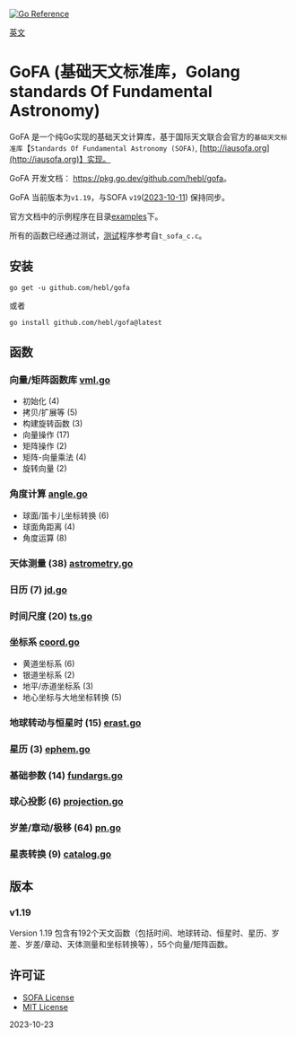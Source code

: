 <a href="https://pkg.go.dev/github.com/hebl/gofa"><img src="https://pkg.go.dev/badge/github.com/hebl/gofa.svg" alt="Go Reference"></a>

[英文](README.md)

# GoFA (基础天文标准库，Golang standards Of Fundamental Astronomy)

GoFA 是一个纯Go实现的基础天文计算库，基于国际天文联合会官方的`基础天文标准库`【`Standards Of Fundamental Astronomy (SOFA)`, [http://iausofa.org](http://iausofa.org)】实现。

GoFA 开发文档： <https://pkg.go.dev/github.com/hebl/gofa>。

GoFA 当前版本为`v1.19`，与SOFA `v19`([2023-10-11](http://iausofa.org/2023_1011_C/))
保持同步。

官方文档中的示例程序在目录[examples](examples)下。

所有的函数已经通过测试，[测试](test)程序参考自`t_sofa_c.c`。

## 安装

```shell
go get -u github.com/hebl/gofa
```

或者

```shell
go install github.com/hebl/gofa@latest
```

## 函数

### 向量/矩阵函数库 [vml.go](vml.go)

- 初始化 (4)
- 拷贝/扩展等 (5)
- 构建旋转函数 (3)
- 向量操作 (17)
- 矩阵操作 (2)
- 矩阵-向量乘法 (4)
- 旋转向量 (2)

### 角度计算 [angle.go](angle.go)

- 球面/笛卡儿坐标转换 (6)
- 球面角距离 (4)
- 角度运算 (8)

### 天体测量 (38) [astrometry.go](astrometry.go)

### 日历 (7) [jd.go](jd.go)

### 时间尺度 (20) [ts.go](ts.go)

### 坐标系 [coord.go](coord.go)

- 黄道坐标系 (6)
- 银道坐标系 (2)
- 地平/赤道坐标系 (3)
- 地心坐标与大地坐标转换 (5)

### 地球转动与恒星时 (15) [erast.go](erast.go)

### 星历 (3) [ephem.go](ephem.go)

### 基础参数 (14) [fundargs.go](fundargs.go)

### 球心投影 (6) [projection.go](projection.go)

### 岁差/章动/极移 (64) [pn.go](pn.go)

### 星表转换 (9) [catalog.go](catalog.go)

## 版本

### v1.19

Version 1.19 包含有192个天文函数（包括时间、地球转动、恒星时、星历、岁差、岁差/章动、天体测量和坐标转换等），55个向量/矩阵函数。

## 许可证

- [SOFA License](sofa_copyr.txt)
- [MIT License](LICENSE)

2023-10-23

